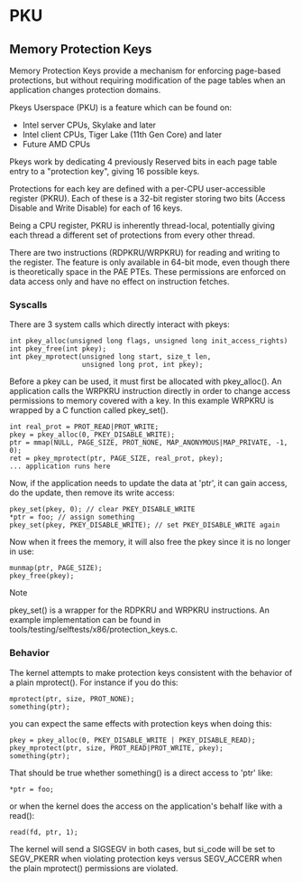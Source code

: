 # PKU

## Memory Protection Keys

Memory Protection Keys provide a mechanism for enforcing page-based protections, but without requiring modification of the page tables when an application changes protection domains.

Pkeys Userspace (PKU) is a feature which can be found on:

* Intel server CPUs, Skylake and later
* Intel client CPUs, Tiger Lake (11th Gen Core) and later
* Future AMD CPUs

Pkeys work by dedicating 4 previously Reserved bits in each page table entry to a "protection key", giving 16 possible keys.

Protections for each key are defined with a per-CPU user-accessible register (PKRU). Each of these is a 32-bit register storing two bits (Access Disable and Write Disable) for each of 16 keys.

Being a CPU register, PKRU is inherently thread-local, potentially giving each thread a different set of protections from every other thread.

There are two instructions (RDPKRU/WRPKRU) for reading and writing to the register. The feature is only available in 64-bit mode, even though there is theoretically space in the PAE PTEs. These permissions are enforced on data access only and have no effect on instruction fetches.

### Syscalls

There are 3 system calls which directly interact with pkeys:

```
int pkey_alloc(unsigned long flags, unsigned long init_access_rights)
int pkey_free(int pkey);
int pkey_mprotect(unsigned long start, size_t len,
                  unsigned long prot, int pkey);
```

Before a pkey can be used, it must first be allocated with pkey\_alloc(). An application calls the WRPKRU instruction directly in order to change access permissions to memory covered with a key. In this example WRPKRU is wrapped by a C function called pkey\_set().

```
int real_prot = PROT_READ|PROT_WRITE;
pkey = pkey_alloc(0, PKEY_DISABLE_WRITE);
ptr = mmap(NULL, PAGE_SIZE, PROT_NONE, MAP_ANONYMOUS|MAP_PRIVATE, -1, 0);
ret = pkey_mprotect(ptr, PAGE_SIZE, real_prot, pkey);
... application runs here
```

Now, if the application needs to update the data at 'ptr', it can gain access, do the update, then remove its write access:

```
pkey_set(pkey, 0); // clear PKEY_DISABLE_WRITE
*ptr = foo; // assign something
pkey_set(pkey, PKEY_DISABLE_WRITE); // set PKEY_DISABLE_WRITE again
```

Now when it frees the memory, it will also free the pkey since it is no longer in use:

```
munmap(ptr, PAGE_SIZE);
pkey_free(pkey);
```

Note

pkey\_set() is a wrapper for the RDPKRU and WRPKRU instructions. An example implementation can be found in tools/testing/selftests/x86/protection\_keys.c.

### Behavior

The kernel attempts to make protection keys consistent with the behavior of a plain mprotect(). For instance if you do this:

```
mprotect(ptr, size, PROT_NONE);
something(ptr);
```

you can expect the same effects with protection keys when doing this:

```
pkey = pkey_alloc(0, PKEY_DISABLE_WRITE | PKEY_DISABLE_READ);
pkey_mprotect(ptr, size, PROT_READ|PROT_WRITE, pkey);
something(ptr);
```

That should be true whether something() is a direct access to 'ptr' like:

```
*ptr = foo;
```

or when the kernel does the access on the application's behalf like with a read():

```
read(fd, ptr, 1);
```

The kernel will send a SIGSEGV in both cases, but si\_code will be set to SEGV\_PKERR when violating protection keys versus SEGV\_ACCERR when the plain mprotect() permissions are violated.
